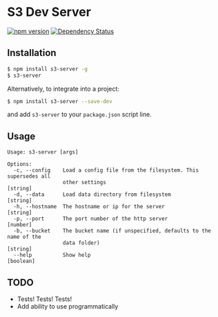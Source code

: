 # S3 Dev Server

[![npm version](https://badge.fury.io/js/s3-server.svg)](https://badge.fury.io/js/s3-server)
[![Dependency Status](https://david-dm.org/davepgreene/s3-server.svg)](https://david-dm.org/davepgreene/s3-server)

## Installation

```bash
$ npm install s3-server -g
$ s3-server
```
Alternatively, to integrate into a project:
```bash
$ npm install s3-server --save-dev
```
and add `s3-server` to your `package.json` script line.

## Usage
```
Usage: s3-server [args]

Options:
  -c, --config    Load a config file from the filesystem. This supersedes all
                  other settings                                        [string]
  -d, --data      Load data directory from filesystem                   [string]
  -h, --hostname  The hostname or ip for the server                     [string]
  -p, --port      The port number of the http server                    [number]
  -b, --bucket    The bucket name (if unspecified, defaults to the name of the
                  data folder)                                          [string]
  --help          Show help                                            [boolean]
```

## TODO
* Tests! Tests! Tests!
* Add ability to use programmatically

